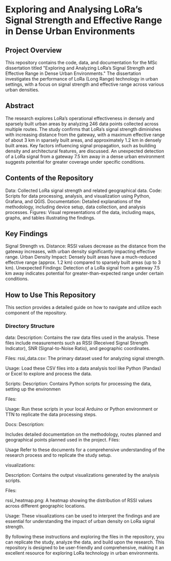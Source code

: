 # Exploring and Analysing LoRa’s Signal Strength and Effective Range in Dense Urban Environments

## Project Overview
This repository contains the code, data, and documentation for the MSc dissertation titled "Exploring and Analyzing LoRa’s Signal Strength and Effective Range in Dense Urban Environments." The dissertation investigates the performance of LoRa (Long Range) technology in urban settings, with a focus on signal strength and effective range across various urban densities.

## Abstract
The research explores LoRa’s operational effectiveness in densely and sparsely built urban areas by analyzing 246 data points collected across multiple routes. The study confirms that LoRa’s signal strength diminishes with increasing distance from the gateway, with a maximum effective range of about 3 km in sparsely built areas, and approximately 1.2 km in densely built areas. Key factors influencing signal propagation, such as building density and architectural features, are discussed. An unexpected detection of a LoRa signal from a gateway 7.5 km away in a dense urban environment suggests potential for greater coverage under specific conditions.

## Contents of the Repository
Data: Collected LoRa signal strength and related geographical data.
Code: Scripts for data processing, analysis, and visualization using Python, Grafana, and QGIS.
Documentation: Detailed explanations of the methodology, including device setup, data collection, and analysis processes.
Figures: Visual representations of the data, including maps, graphs, and tables illustrating the findings.

## Key Findings
Signal Strength vs. Distance: RSSI values decrease as the distance from the gateway increases, with urban density significantly impacting effective range.
Urban Density Impact: Densely built areas have a much-reduced effective range (approx. 1.2 km) compared to sparsely built areas (up to 3 km).
Unexpected Findings: Detection of a LoRa signal from a gateway 7.5 km away indicates potential for greater-than-expected range under certain conditions.

## How to Use This Repository
This section provides a detailed guide on how to navigate and utilize each component of the repository.

### Directory Structure
data:
Description:
Contains the raw data files used in the analysis. These files include measurements such as RSSI (Received Signal Strength Indicator), SNR (Signal-to-Noise Ratio), and geographic coordinates.

Files:
rssi_data.csv: The primary dataset used for analyzing signal strength.

Usage: Load these CSV files into a data analysis tool like Python (Pandas) or Excel to explore and process the data.

Scripts: 
Description: 
Contains Python scripts for processing the data, setting up the environmen

Files:

Usage: Run these scripts in your local Arduino or Python environment or TTN to replicate the data processing steps.

Docs: 
Description:

Includes detailed documentation on the methodology, routes planned and geographical points planned used in the project.
Files: 

Usage Refer to these documents for a comprehensive understanding of the research process and to replicate the study setup.

visualizations: 

Description: Contains the output visualizations generated by the analysis scripts.

Files:

rssi_heatmap.png: A heatmap showing the distribution of RSSI values across different geographic locations.

Usage: These visualizations can be used to interpret the findings and are essential for understanding the impact of urban density on LoRa signal strength.


By following these instructions and exploring the files in the repository, you can replicate the study, analyze the data, and build upon the research. This repository is designed to be user-friendly and comprehensive, making it an excellent resource for exploring LoRa technology in urban environments.
